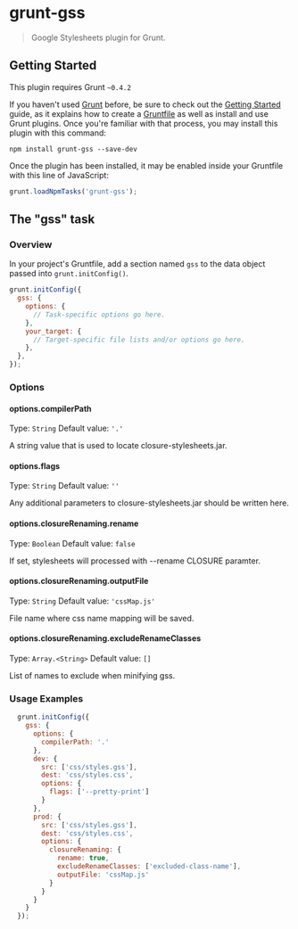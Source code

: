 # grunt-gss

> Google Stylesheets plugin for Grunt.

## Getting Started
This plugin requires Grunt `~0.4.2`

If you haven't used [Grunt](http://gruntjs.com/) before, be sure to check out the [Getting Started](http://gruntjs.com/getting-started) guide, as it explains how to create a [Gruntfile](http://gruntjs.com/sample-gruntfile) as well as install and use Grunt plugins. Once you're familiar with that process, you may install this plugin with this command:

```shell
npm install grunt-gss --save-dev
```

Once the plugin has been installed, it may be enabled inside your Gruntfile with this line of JavaScript:

```js
grunt.loadNpmTasks('grunt-gss');
```

## The "gss" task

### Overview
In your project's Gruntfile, add a section named `gss` to the data object passed into `grunt.initConfig()`.

```js
grunt.initConfig({
  gss: {
    options: {
      // Task-specific options go here.
    },
    your_target: {
      // Target-specific file lists and/or options go here.
    },
  },
});
```

### Options

#### options.compilerPath
Type: `String`
Default value: `'.'`

A string value that is used to locate closure-stylesheets.jar.

#### options.flags
Type: `String`
Default value: `''`

Any additional parameters to closure-stylesheets.jar should be written here.

#### options.closureRenaming.rename
Type: `Boolean`
Default value: `false`

If set, stylesheets will processed with --rename CLOSURE paramter.

#### options.closureRenaming.outputFile
Type: `String`
Default value: `'cssMap.js'`

File name where css name mapping will be saved.

#### options.closureRenaming.excludeRenameClasses
Type: `Array.<String>`
Default value: `[]`

List of names to exclude when minifying gss.

### Usage Examples

```js
  grunt.initConfig({
    gss: {
      options: {
        compilerPath: '.'
      },
      dev: {
        src: ['css/styles.gss'],
        dest: 'css/styles.css',
        options: {
          flags: ['--pretty-print']
        }
      },
      prod: {
        src: ['css/styles.gss'],
        dest: 'css/styles.css',
        options: {
          closureRenaming: {
            rename: true,
            excludeRenameClasses: ['excluded-class-name'],
            outputFile: 'cssMap.js'
          }
        }
      }
    }
  });
```